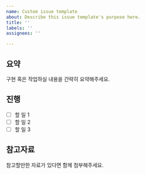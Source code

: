 ```yaml
---
name: Custom issue template
about: Describe this issue template's purpose here.
title: ''
labels: ''
assignees: ''

---
```


## 요약
구현 혹은 작업하실 내용을 간략히 요약해주세요.
## 진행
- [ ] 할 일 1
- [ ] 할 일 2
- [ ] 할 일 3
## 참고자료
참고할만한 자료가 있다면 함께 첨부해주세요.
